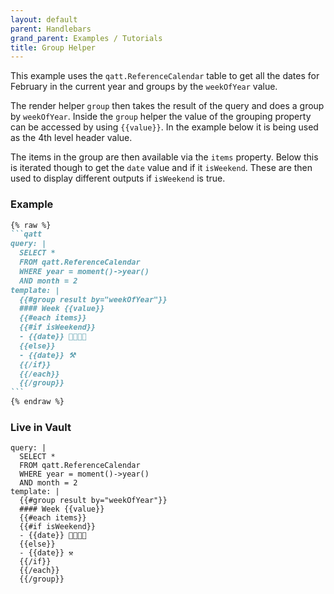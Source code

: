 ```yaml
---
layout: default
parent: Handlebars
grand_parent: Examples / Tutorials
title: Group Helper
---
```


This example uses the `qatt.ReferenceCalendar` table to get all the dates for February in the current year and groups by the `weekOfYear` value.

The render helper `group` then takes the result of the query and does a group by `weekOfYear`. Inside the `group` helper the value of the grouping property can be accessed by using `{{value}}`. In the example below it is being used as the 4th level header value.

The items in the group are then available via the `items` property. Below this is iterated though to get the `date` value and if it `isWeekend`. These are then used to display different outputs if `isWeekend` is true.

### Example
````markdown
{% raw %}
```qatt
query: |
  SELECT *
  FROM qatt.ReferenceCalendar
  WHERE year = moment()->year()
  AND month = 2
template: |
  {{#group result by="weekOfYear"}}
  #### Week {{value}}
  {{#each items}}
  {{#if isWeekend}}
  - {{date}} 🥳🎂🍾🥂
  {{else}}
  - {{date}} ⚒️
  {{/if}}
  {{/each}}
  {{/group}}
```
{% endraw %}
````
### Live in Vault
```qatt
query: |
  SELECT *
  FROM qatt.ReferenceCalendar
  WHERE year = moment()->year()
  AND month = 2
template: |
  {{#group result by="weekOfYear"}}
  #### Week {{value}}
  {{#each items}}
  {{#if isWeekend}}
  - {{date}} 🥳🎂🍾🥂
  {{else}}
  - {{date}} ⚒️
  {{/if}}
  {{/each}}
  {{/group}}
```